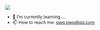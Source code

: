 ![](https://i0.hdslb.com/bfs/space/f921224f4508e16f9a5d58aeedd1892de41634c7.png@2200w_400h_1o.webp)

- 🌱 I’m currently learning ...
- 📫 How to reach me: qwq.pwp@qq.com
